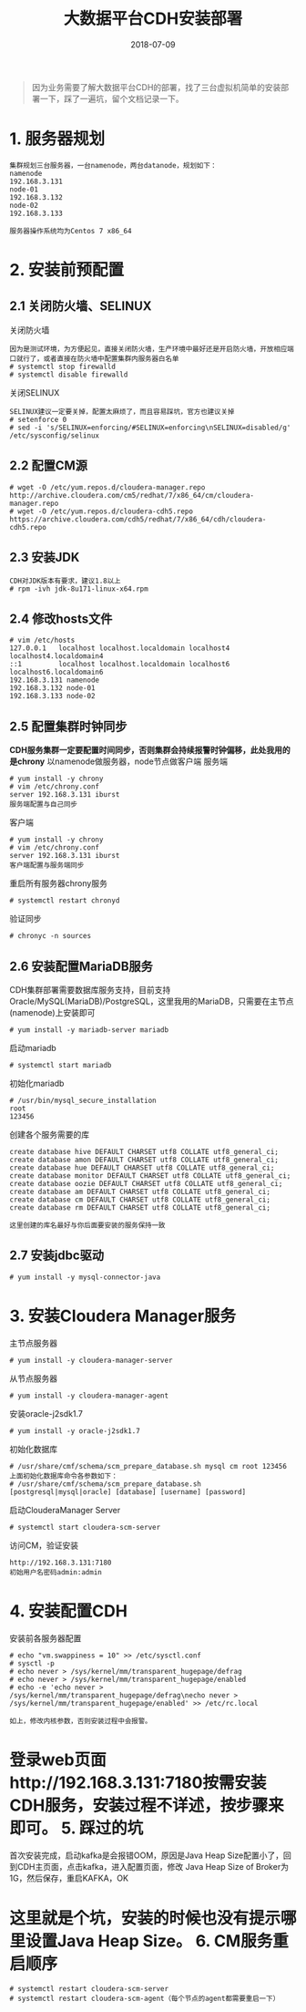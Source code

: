 ﻿---
title: 大数据平台CDH安装部署
date: 2018-07-09
categories: 
 - Linux
 - Centos
 - 大数据

tags: 
 - 大数据
 - CDH
 - Hadoop

---

> 因为业务需要了解大数据平台CDH的部署，找了三台虚拟机简单的安装部署一下，踩了一遍坑，留个文档记录一下。

**1. 服务器规划**
======
```shell
集群规划三台服务器，一台namenode，两台datanode，规划如下：
namenode
192.168.3.131
node-01
192.168.3.132
node-02
192.168.3.133

服务器操作系统均为Centos 7 x86_64
```
**2. 安装前预配置**
======
2.1 关闭防火墙、SELINUX
------
关闭防火墙
```shell
因为是测试环境，为方便起见，直接关闭防火墙，生产环境中最好还是开启防火墙，开放相应端口就行了，或者直接在防火墙中配置集群内服务器白名单
# systemctl stop firewalld
# systemctl disable firewalld
```
关闭SELINUX
```shell
SELINUX建议一定要关掉，配置太麻烦了，而且容易踩坑，官方也建议关掉
# setenforce 0
# sed -i 's/SELINUX=enforcing/#SELINUX=enforcing\nSELINUX=disabled/g' /etc/sysconfig/selinux
```

<!-- more -->

2.2 配置CM源
------
```shell
# wget -O /etc/yum.repos.d/cloudera-manager.repo http://archive.cloudera.com/cm5/redhat/7/x86_64/cm/cloudera-manager.repo
# wget -O /etc/yum.repos.d/cloudera-cdh5.repo https://archive.cloudera.com/cdh5/redhat/7/x86_64/cdh/cloudera-cdh5.repo
```
2.3 安装JDK
------
```shell
CDH对JDK版本有要求，建议1.8以上
# rpm -ivh jdk-8u171-linux-x64.rpm
```
2.4 修改hosts文件
------
```shell
# vim /etc/hosts
127.0.0.1   localhost localhost.localdomain localhost4 localhost4.localdomain4
::1         localhost localhost.localdomain localhost6 localhost6.localdomain6
192.168.3.131 namenode
192.168.3.132 node-01
192.168.3.133 node-02
```
2.5 配置集群时钟同步
------
**CDH服务集群一定要配置时间同步，否则集群会持续报警时钟偏移，此处我用的是chrony**
以namenode做服务器，node节点做客户端
服务端
```shell
# yum install -y chrony
# vim /etc/chrony.conf
server 192.168.3.131 iburst
服务端配置与自己同步
```

客户端
```shell
# yum install -y chrony
# vim /etc/chrony.conf
server 192.168.3.131 iburst
客户端配置与服务端同步
```

重启所有服务器chrony服务
```shell
# systemctl restart chronyd
```

验证同步
```shell
# chronyc -n sources
```
2.6 安装配置MariaDB服务
------
CDH集群部署需要数据库服务支持，目前支持Oracle/MySQL(MariaDB)/PostgreSQL，这里我用的MariaDB，只需要在主节点(namenode)上安装即可
```shell
# yum install -y mariadb-server mariadb
```
启动mariadb
```shell
# systemctl start mariadb
```
初始化mariadb
```shell
# /usr/bin/mysql_secure_installation
root
123456
```
创建各个服务需要的库
```shell
create database hive DEFAULT CHARSET utf8 COLLATE utf8_general_ci;
create database amon DEFAULT CHARSET utf8 COLLATE utf8_general_ci;
create database hue DEFAULT CHARSET utf8 COLLATE utf8_general_ci;
create database monitor DEFAULT CHARSET utf8 COLLATE utf8_general_ci;
create database oozie DEFAULT CHARSET utf8 COLLATE utf8_general_ci;
create database am DEFAULT CHARSET utf8 COLLATE utf8_general_ci;
create database cm DEFAULT CHARSET utf8 COLLATE utf8_general_ci;
create database rm DEFAULT CHARSET utf8 COLLATE utf8_general_ci;

这里创建的库名最好与你后面要安装的服务保持一致
```
2.7 安装jdbc驱动
------
```shell
# yum install -y mysql-connector-java
```
**3. 安装Cloudera Manager服务**
======
主节点服务器
```shell
# yum install -y cloudera-manager-server
```
从节点服务器
```shell
# yum install -y cloudera-manager-agent
```
安装oracle-j2sdk1.7
```shell
# yum install -y oracle-j2sdk1.7
```
初始化数据库
```shell
# /usr/share/cmf/schema/scm_prepare_database.sh mysql cm root 123456
上面初始化数据库命令各参数如下：
# /usr/share/cmf/schema/scm_prepare_database.sh [postgresql|mysql|oracle] [database] [username] [password]
```
启动ClouderaManager Server
```shell
# systemctl start cloudera-scm-server
```
访问CM，验证安装
```shell
http://192.168.3.131:7180
初始用户名密码admin:admin
```
**4. 安装配置CDH**
======
安装前各服务器配置
```shell
# echo "vm.swappiness = 10" >> /etc/sysctl.conf
# sysctl -p
# echo never > /sys/kernel/mm/transparent_hugepage/defrag
# echo never > /sys/kernel/mm/transparent_hugepage/enabled
# echo -e 'echo never > /sys/kernel/mm/transparent_hugepage/defrag\necho never > /sys/kernel/mm/transparent_hugepage/enabled' >> /etc/rc.local

如上，修改内核参数，否则安装过程中会报警。
```
**登录web页面http://192.168.3.131:7180按需安装CDH服务，安装过程不详述，按步骤来即可。**
**5. 踩过的坑**
======
首次安装完成，启动kafka是会报错OOM，原因是Java Heap Size配置小了，回到CDH主页面，点击kafka，进入配置页面，修改 Java Heap Size of Broker为1G，然后保存，重启KAFKA，OK

这里就是个坑，安装的时候也没有提示哪里设置Java Heap Size。
**6. CM服务重启顺序**
======
```shell
# systemctl restart cloudera-scm-server
# systemctl restart cloudera-scm-agent（每个节点的agent都需要重启一下）
```



